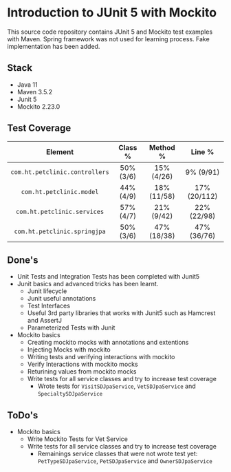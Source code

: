 # Introduction to JUnit 5 with Mockito

This source code repository contains JUnit 5 and Mockito test examples with Maven. Spring framework was not used for learning process. Fake implementation has been added.

## Stack
* Java 11
* Maven 3.5.2
* Junit 5
* Mockito 2.23.0

## Test Coverage
|  Element                         | Class %      | Method %     |  Line %    |
|:--------------------------------:|:------------:|:------------:|:------------:|
| `com.ht.petclinic.controllers`   |  50% (3/6)   |  15% (4/26)  |   9% (9/91)  |
| `com.ht.petclinic.model`         |  44% (4/9)   |  18% (11/58) |  17% (20/112)|
| `com.ht.petclinic.services`      |  57% (4/7)   |  21% (9/42)  |  22% (22/98) |
| `com.ht.petclinic.springjpa`     |  50% (3/6)   |  47% (18/38) |  47% (36/76) |

## Done's
* Unit Tests and Integration Tests has been completed with Junit5
* Junit basics and advanced tricks has been learnt.
    - Junit lifecycle
    - Junit useful annotations
    - Test Interfaces
    - Useful 3rd party libraries that works with Junit5 such as Hamcrest and AssertJ
    - Parameterized Tests with Junit
* Mockito basics
    - Creating mockito mocks with annotations and extentions
    - Injecting Mocks with mockito
    - Writing tests and verifying interactions with mockito
    - Verify Interactions with mockito mocks
    - Returining values from mockito mocks
    - Write tests for all service classes and try to increase test coverage
        * Wrote tests for `VisitSDJpaService`, `VetSDJpaService` and `SpecialtySDJpaService`
    
## ToDo's
* Mockito basics
    - Write Mockito Tests for Vet Service
    - Write tests for all service classes and try to increase test coverage
        *  Remainings service classes that were not wrote test yet: `PetTypeSDJpaService`, `PetSDJpaService` and `OwnerSDJpaService`